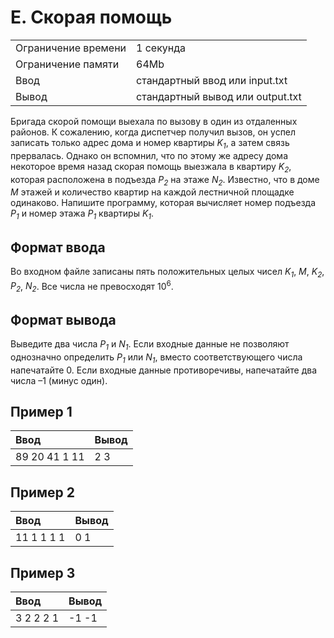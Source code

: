 # E. Скорая помощь

<table>
  <tr>
      <td>Ограничение времени</td>
      <td>1 секунда</td>
  </tr>
  <tr>
      <td>Ограничение памяти</td>
      <td>64Mb</td>
  </tr>
  <tr>
      <td>Ввод</td>
      <td>стандартный ввод или input.txt</td>
  </tr>
  <tr>
      <td>Вывод</td>
      <td>стандартный вывод или output.txt</td>
  </tr>
</table>

Бригада скорой помощи выехала по вызову в один из отдаленных районов. К сожалению, когда диспетчер получил вызов, он успел записать только адрес дома и номер квартиры *K<sub>1</sub>*, 
а затем связь прервалась. Однако он вспомнил, что по этому же адресу дома некоторое время назад скорая помощь выезжала в квартиру *K<sub>2</sub>*, которая расположена в подъезда *P<sub>2</sub>* на 
этаже *N<sub>2</sub>*. Известно, что в доме *M* этажей и количество квартир на каждой лестничной площадке одинаково. Напишите программу, которая вычисляет номер подъезда *P<sub>1</sub>* и номер 
этажа *P<sub>1</sub>* квартиры *K<sub>1</sub>*.

## Формат ввода
Во входном файле записаны пять положительных целых чисел *K<sub>1</sub>*, *M*, *K<sub>2</sub>*, *P<sub>2</sub>*, *N<sub>2</sub>*. Все числа не превосходят 10<sup>6</sup>.

## Формат вывода
Выведите два числа *P<sub>1</sub>* и *N<sub>1</sub>*. Если входные данные не позволяют однозначно определить *P<sub>1</sub>* или *N<sub>1</sub>*, вместо соответствующего числа напечатайте 0. 
Если входные данные противоречивы, напечатайте два числа –1 (минус один).

## Пример 1
<table>
  <thead>
    <tr>
      <th align= "left">Ввод</th>
      <th align= "left">Вывод</th>
    </tr>
  </thead>
  <tbody>
    <tr>
      <td>
        89 20 41 1 11
      </td>
      <td>
        2 3
	</br>
      </td>
    </tr>
  </tbody>
</table>

## Пример 2
<table>
  <thead>
    <tr>
      <th align= "left">Ввод</th>
      <th align= "left">Вывод</th>
    </tr>
  </thead>
  <tbody>
    <tr>
      <td>
        11 1 1 1 1
      </td>
      <td>
        0 1
	</br>
      </td>
    </tr>
  </tbody>
</table>

## Пример 3
<table>
  <thead>
    <tr>
      <th align= "left">Ввод</th>
      <th align= "left">Вывод</th>
    </tr>
  </thead>
  <tbody>
    <tr>
      <td>
        3 2 2 2 1
      </td>
      <td>
        -1 -1
	</br>
      </td>
    </tr>
  </tbody>
</table>
